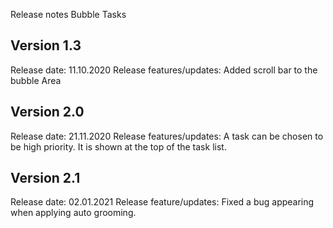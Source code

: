 Release notes Bubble Tasks

Version 1.3
-----------
Release date: 11.10.2020
Release features/updates: Added scroll bar to the bubble Area

Version 2.0
-----------
Release date: 21.11.2020
Release features/updates: A task can be chosen to be high priority. It is shown at the top of the task list. 

Version 2.1
-----------
Release date: 02.01.2021
Release feature/updates: Fixed a bug appearing when applying auto grooming. 
